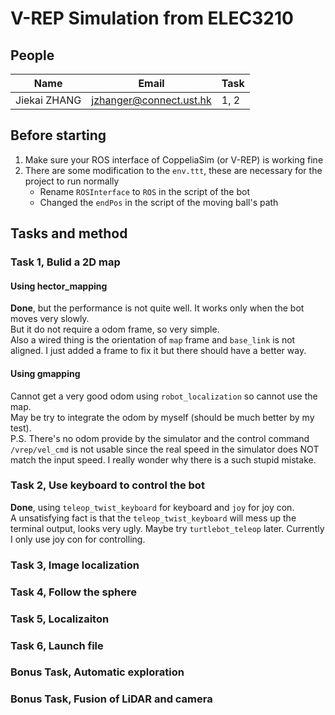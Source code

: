 # V-REP Simulation from ELEC3210
## People
| Name         | Email                   | Task |
| ------------ | ----------------------- | ---- |
| Jiekai ZHANG | jzhanger@connect.ust.hk | 1, 2 |
## Before starting
1. Make sure your ROS interface of CoppeliaSim (or V-REP) is working fine
2. There are some modification to the ```env.ttt```, these are necessary for the project to run normally
   - Rename ```ROSInterface``` to ```ROS``` in the script of the bot
   - Changed the ```endPos``` in the script of the moving ball's path
## Tasks and method
### Task 1, Bulid a 2D map
#### Using hector_mapping
**Done**, but the performance is not quite well. It works only when the bot moves very slowly.  
But it do not require a odom frame, so very simple.  
Also a wired thing is the orientation of ```map``` frame and ```base_link``` is not aligned. I just added a frame to fix it but there should have a better way.
#### Using gmapping
Cannot get a very good odom using ```robot_localization``` so cannot use the map.  
May be try to integrate the odom by myself (should be much better by my test).  
P.S. There's no odom provide by the simulator and the control command ```/vrep/vel_cmd``` is not usable since the real speed in the simulator does NOT match the input speed. I really wonder why there is a such stupid mistake.
#### 
### Task 2, Use keyboard to control the bot
**Done**, using ```teleop_twist_keyboard``` for keyboard and ```joy``` for joy con.  
A unsatisfying fact is that the ```teleop_twist_keyboard``` will mess up the terminal output, looks very ugly. Maybe try ```turtlebot_teleop``` later. Currently I only use joy con for controlling. 
### Task 3, Image localization
### Task 4, Follow the sphere
### Task 5, Localizaiton
### Task 6, Launch file
### Bonus Task, Automatic exploration
### Bonus Task, Fusion of LiDAR and camera